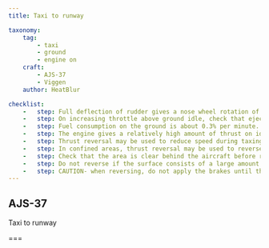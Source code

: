 ```yaml
---
title: Taxi to runway

taxonomy:
    tag:
        - taxi
        - ground
        - engine on
    craft:
        - AJS-37
        - Viggen
    author: HeatBlur

checklist:
    -   step: Full deflection of rudder gives a nose wheel rotation of about 30°. Turning radius can be reduced by using differential braking.
    -   step: On increasing throttle above ground idle, check that ejector nozzle is closed.
    -   step: Fuel consumption on the ground is about 0.3% per minute.
    -   step: The engine gives a relatively high amount of thrust on idle, which is why taxing on slippery and even on dry surfaces should be done carefully. 
    -   step: Thrust reversal may be used to reduce speed during taxing.
    -   step: In confined areas, thrust reversal may be used to reverse the aircraft.
    -   step: Check that the area is clear behind the aircraft before reversing.
    -   step: Do not reverse if the surface consists of a large amount of particles, such as sand or stone. Use as little thrust as possible.
    -   step: CAUTION- when reversing, do not apply the brakes until the aircraft has come to a complete stop, as this may cause the aircraft to pivot backwards and lead to a tailstrike.
---
```


## AJS-37 
Taxi to runway

===
